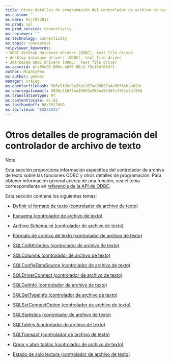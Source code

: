 ```yaml
---
title: Otros detalles de programación del controlador de archivo de texto | Microsoft Docs
ms.custom: ''
ms.date: 01/19/2017
ms.prod: sql
ms.prod_service: connectivity
ms.reviewer: ''
ms.technology: connectivity
ms.topic: conceptual
helpviewer_keywords:
- ODBC desktop database drivers [ODBC], text file driver
- desktop database drivers [ODBC], text file driver
- Jet-based ODBC drivers [ODBC], text file driver
ms.assetid: bfa85e91-060e-4d70-88c3-f5c48df634f1
author: MightyPen
ms.author: genemi
manager: craigg
ms.openlocfilehash: 586e5f26c943fdc267ad98627ada3b56cbc4013c
ms.sourcegitcommit: 3026c22b7fba19059a769ea5f367c4f51efaf286
ms.translationtype: MT
ms.contentlocale: es-ES
ms.lasthandoff: 06/15/2019
ms.locfileid: "63233543"
---
```

# <a name="other-text-file-driver-programming-details"></a>Otros detalles de programación del controlador de archivo de texto
> [!NOTE]  
>  Esta sección proporciona información específica del controlador de archivo de texto sobre las funciones ODBC y otros detalles de programación. Para obtener información general acerca de una función, vea el tema correspondiente en [referencia de la API de ODBC](../../odbc/reference/syntax/odbc-api-reference.md).  
  
 Esta sección contiene los siguientes temas:  
  
-   [Definir el formato de texto (controlador de archivo de texto)](../../odbc/microsoft/defining-text-format-text-file-driver.md)  
  
-   [Esquema (controlador de archivo de texto)](../../odbc/microsoft/schema-text-file-driver.md)  
  
-   [Archivo Schema.ini (controlador de archivo de texto)](../../odbc/microsoft/schema-ini-file-text-file-driver.md)  
  
-   [Formato de archivo de texto (controlador de archivo de texto)](../../odbc/microsoft/text-file-format-text-file-driver.md)  
  
-   [SQLColAttributes (controlador de archivo de texto)](../../odbc/microsoft/sqlcolattributes-text-file-driver.md)  
  
-   [SQLColumns (controlador de archivo de texto)](../../odbc/microsoft/sqlcolumns-text-file-driver.md)  
  
-   [SQLConfigDataSource (controlador de archivo de texto)](../../odbc/microsoft/sqlconfigdatasource-text-file-driver.md)  
  
-   [SQLDriverConnect (controlador de archivo de texto)](../../odbc/microsoft/sqldriverconnect-text-file-driver.md)  
  
-   [SQLGetInfo (controlador de archivo de texto)](../../odbc/microsoft/sqlgetinfo-text-file-driver.md)  
  
-   [SQLGetTypeInfo (controlador de archivo de texto)](../../odbc/microsoft/sqlgettypeinfo-text-file-driver.md)  
  
-   [SQLSetConnectOption (controlador de archivo de texto)](../../odbc/microsoft/sqlsetconnectoption-text-file-driver.md)  
  
-   [SQLStatistics (controlador de archivo de texto)](../../odbc/microsoft/sqlstatistics-text-file-driver.md)  
  
-   [SQLTables (controlador de archivo de texto)](../../odbc/microsoft/sqltables-text-file-driver.md)  
  
-   [SQLTransact (controlador de archivo de texto)](../../odbc/microsoft/sqltransact-text-file-driver.md)  
  
-   [Crear y abrir tablas (controlador de archivo de texto)](../../odbc/microsoft/creating-and-opening-tables-text-file-driver.md)  
  
-   [Estado de solo lectura (controlador de archivo de texto)](../../odbc/microsoft/read-only-status-text-file-driver.md)
